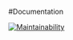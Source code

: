 #Documentation

[![Maintainability](https://api.codeclimate.com/v1/badges/dd2c59f804713bb43905/maintainability)](https://codeclimate.com/github/sdong49/projet/maintainability)